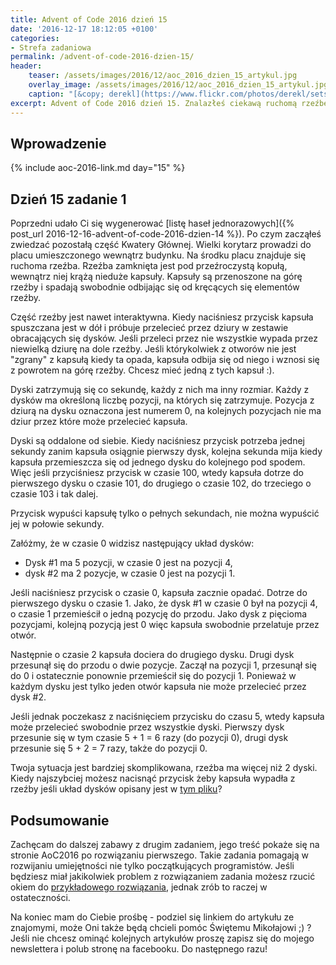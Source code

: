 ```yaml
---
title: Advent of Code 2016 dzień 15
date: '2016-12-17 18:12:05 +0100'
categories:
- Strefa zadaniowa
permalink: /advent-of-code-2016-dzien-15/
header:
    teaser: /assets/images/2016/12/aoc_2016_dzien_15_artykul.jpg
    overlay_image: /assets/images/2016/12/aoc_2016_dzien_15_artykul.jpg
    caption: "[&copy; derekl](https://www.flickr.com/photos/derekl/sets/72157649148835567)"
excerpt: Advent of Code 2016 dzień 15. Znalazłeś ciekawą ruchomą rzeźbę. W jej środku poruszają się dziwne kapsuły, chciałbyś jedną z nich wyciągnąć. Dasz radę przechytrzyć mechanizm rzeźby?
---
```


## Wprowadzenie

{% include aoc-2016-link.md day="15" %}

## Dzień 15 zadanie 1

Poprzedni udało Ci się wygenerować [listę haseł jednorazowych]({% post_url 2016-12-16-advent-of-code-2016-dzien-14 %}). Po czym zacząłeś zwiedzać pozostałą część Kwatery Głównej. Wielki korytarz prowadzi do placu umieszczonego wewnątrz budynku. Na środku placu znajduje się ruchoma rzeźba. Rzeźba zamknięta jest pod przeźroczystą kopułą, wewnątrz niej krążą nieduże kapsuły. Kapsuły są przenoszone na górę rzeźby i spadają swobodnie odbijając się od kręcących się elementów rzeźby.

Część rzeźby jest nawet interaktywna. Kiedy naciśniesz przycisk kapsuła spuszczana jest w dół i próbuje przelecieć przez dziury w zestawie obracających się dysków. Jeśli przeleci przez nie wszystkie wypada przez niewielką dziurę na dole rzeźby. Jeśli którykolwiek z otworów nie jest "zgrany" z kapsułą kiedy ta opada, kapsuła odbija się od niego i wznosi się z powrotem na górę rzeźby. Chcesz mieć jedną z tych kapsuł :).

Dyski zatrzymują się co sekundę, każdy z nich ma inny rozmiar. Każdy z dysków ma określoną liczbę pozycji, na których się zatrzymuje. Pozycja z dziurą na dysku oznaczona jest numerem 0, na kolejnych pozycjach nie ma dziur przez które może przelecieć kapsuła.

Dyski są oddalone od siebie. Kiedy naciśniesz przycisk potrzeba jednej sekundy zanim kapsuła osiągnie pierwszy dysk, kolejna sekunda mija kiedy kapsuła przemieszcza się od jednego dysku do kolejnego pod spodem. Więc jeśli przyciśniesz przycisk w czasie 100, wtedy kapsuła dotrze do pierwszego dysku o czasie 101, do drugiego o czasie 102, do trzeciego o czasie 103 i tak dalej.

Przycisk wypuści kapsułę tylko o pełnych sekundach, nie można wypuścić jej w połowie sekundy.

Załóżmy, że w czasie 0 widzisz następujący układ dysków:

- Dysk #1 ma 5 pozycji, w czasie 0 jest na pozycji 4,
- dysk #2 ma 2 pozycje, w czasie 0 jest na pozycji 1.

Jeśli naciśniesz przycisk o czasie 0, kapsuła zacznie opadać. Dotrze do pierwszego dysku o czasie 1. Jako, że dysk #1 w czasie 0 był na pozycji 4, o czasie 1 przemieścił o jedną pozycję do przodu. Jako dysk z pięcioma pozycjami, kolejną pozycją jest 0 więc kapsuła swobodnie przelatuje przez otwór.

Następnie o czasie 2 kapsuła dociera do drugiego dysku. Drugi dysk przesunął się do przodu o dwie pozycje. Zaczął na pozycji 1, przesunął się do 0 i ostatecznie ponownie przemieścił się do pozycji 1. Ponieważ w każdym dysku jest tylko jeden otwór kapsuła nie może przelecieć przez dysk #2.

Jeśli jednak poczekasz z naciśnięciem przycisku do czasu 5, wtedy kapsuła może przelecieć swobodnie przez wszystkie dyski. Pierwszy dysk przesunie się w tym czasie 5 + 1 = 6 razy (do pozycji 0), drugi dysk przesunie się 5 + 2 = 7 razy, także do pozycji 0.

Twoja sytuacja jest bardziej skomplikowana, rzeźba ma więcej niż 2 dyski. Kiedy najszybciej możesz nacisnąć przycisk żeby kapsuła wypadła z rzeźby jeśli układ dysków opisany jest w [tym pliku](https://raw.githubusercontent.com/SamouczekProgramisty/StrefaZadaniowaSamouka/master/05_aoc_2016/src/main/test/resources/day15_input.txt)?

## Podsumowanie

Zachęcam do dalszej zabawy z drugim zadaniem, jego treść pokaże się na stronie AoC2016 po rozwiązaniu pierwszego. Takie zadania pomagają w rozwijaniu umiejętności nie tylko początkujących programistów. Jeśli będziesz miał jakikolwiek problem z rozwiązaniem zadania możesz rzucić okiem do [przykładowego rozwiązania](https://github.com/SamouczekProgramisty/StrefaZadaniowaSamouka/tree/master/05_aoc_2016/src/main/java/pl/samouczekprogramisty/szs/aoc2016/day15), jednak zrób to raczej w ostateczności.

Na koniec mam do Ciebie prośbę - podziel się linkiem do artykułu ze znajomymi, może Oni także będą chcieli pomóc Świętemu Mikołajowi ;) ? Jeśli nie chcesz ominąć kolejnych artykułów proszę zapisz się do mojego newslettera i polub stronę na facebooku. Do następnego razu!
